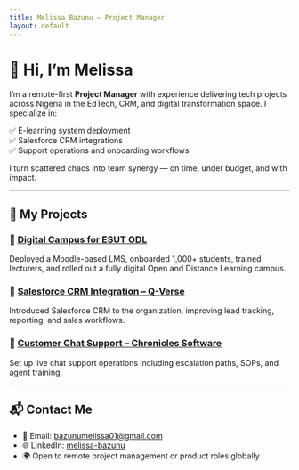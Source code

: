 ```yaml
---
title: Melissa Bazunu – Project Manager
layout: default
---
```


# 👋 Hi, I’m Melissa

I’m a remote-first **Project Manager** with experience delivering tech projects across Nigeria in the EdTech, CRM, and digital transformation space. I specialize in:

✅ E-learning system deployment  
✅ Salesforce CRM integrations  
✅ Support operations and onboarding workflows  

I turn scattered chaos into team synergy — on time, under budget, and with impact.

---

## 📁 My Projects

### 🔹 [Digital Campus for ESUT ODL](./01-EdTech-Deployment/case-study.md)  
Deployed a Moodle-based LMS, onboarded 1,000+ students, trained lecturers, and rolled out a fully digital Open and Distance Learning campus.

### 🔹 [Salesforce CRM Integration – Q-Verse](./02-CRM-Integration/case-study.md)  
Introduced Salesforce CRM to the organization, improving lead tracking, reporting, and sales workflows.

### 🔹 [Customer Chat Support – Chronicles Software](./03-Customer-Success-Chat-Setup/case-study.md)  
Set up live chat support operations including escalation paths, SOPs, and agent training.

---

## 📬 Contact Me

- 📧 Email: [bazunumelissa01@gmail.com](mailto:bazunumelissa01@gmail.com)  
- 🌐 LinkedIn: [melissa-bazunu](https://www.linkedin.com/in/melissa-bazunu-026074212/)  
- 🌍 Open to remote project management or product roles globally  
